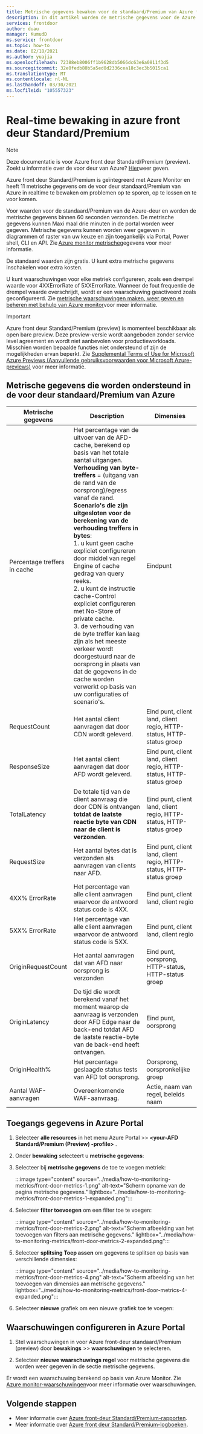 ```yaml
---
title: Metrische gegevens bewaken voor de standaard/Premium van Azure front deur
description: In dit artikel worden de metrische gegevens voor de Azure front-deur standaard/Premium-bewaking beschreven.
services: frontdoor
author: duau
manager: KumudD
ms.service: frontdoor
ms.topic: how-to
ms.date: 02/18/2021
ms.author: yuajia
ms.openlocfilehash: 72388eb8006ff1b9628db5066dc63e6a0811f3d5
ms.sourcegitcommit: 32e0fedb80b5a5ed0d2336cea18c3ec3b5015ca1
ms.translationtype: MT
ms.contentlocale: nl-NL
ms.lasthandoff: 03/30/2021
ms.locfileid: "105557323"
---
```

# <a name="real-time-monitoring-in-azure-front-door-standardpremium"></a>Real-time bewaking in azure front deur Standard/Premium

> [!Note]
> Deze documentatie is voor Azure front deur Standard/Premium (preview). Zoekt u informatie over de voor deur van Azure? [Hier](../front-door-overview.md)weer geven.

Azure front deur Standard/Premium is geïntegreerd met Azure Monitor en heeft 11 metrische gegevens om de voor deur standaard/Premium van Azure in realtime te bewaken om problemen op te sporen, op te lossen en te voor komen.  

Voor waarden voor de standaard/Premium van de Azure-deur en worden de metrische gegevens binnen 60 seconden verzonden. De metrische gegevens kunnen Maxi maal drie minuten in de portal worden weer gegeven. Metrische gegevens kunnen worden weer gegeven in diagrammen of raster van uw keuze en zijn toegankelijk via Portal, Power shell, CLI en API. Zie [Azure monitor metrische](../../azure-monitor/essentials/data-platform-metrics.md)gegevens voor meer informatie.  

De standaard waarden zijn gratis. U kunt extra metrische gegevens inschakelen voor extra kosten. 

U kunt waarschuwingen voor elke metriek configureren, zoals een drempel waarde voor 4XXErrorRate of 5XXErrorRate. Wanneer de fout frequentie de drempel waarde overschrijdt, wordt er een waarschuwing geactiveerd zoals geconfigureerd. Zie [metrische waarschuwingen maken, weer geven en beheren met behulp van Azure monitor](../../azure-monitor/alerts/alerts-metric.md)voor meer informatie. 

> [!IMPORTANT]
> Azure front deur Standard/Premium (preview) is momenteel beschikbaar als open bare preview.
> Deze preview-versie wordt aangeboden zonder service level agreement en wordt niet aanbevolen voor productieworkloads. Misschien worden bepaalde functies niet ondersteund of zijn de mogelijkheden ervan beperkt.
> Zie [Supplemental Terms of Use for Microsoft Azure Previews (Aanvullende gebruiksvoorwaarden voor Microsoft Azure-previews)](https://azure.microsoft.com/support/legal/preview-supplemental-terms/) voor meer informatie.

## <a name="metrics-supported-in-azure-front-door-standardpremium"></a>Metrische gegevens die worden ondersteund in de voor deur standaard/Premium van Azure

| Metrische gegevens  | Description | Dimensies |
| ------------- | ------------- | ------------- |
| Percentage treffers in cache | Het percentage van de uitvoer van de AFD-cache, berekend op basis van het totale aantal uitgangen. </br> **Verhouding van byte-treffers** = (uitgang van de rand van de oorsprong)/egress vanaf de rand. </br> **Scenario's die zijn uitgesloten voor de berekening van de verhouding treffers in bytes**:</br> 1. u kunt geen cache expliciet configureren door middel van regel Engine of cache gedrag van query reeks. </br> 2. u kunt de instructie cache-Control expliciet configureren met No-Store of private cache. </br>3. de verhouding van de byte treffer kan laag zijn als het meeste verkeer wordt doorgestuurd naar de oorsprong in plaats van dat de gegevens in de cache worden verwerkt op basis van uw configuraties of scenario's. | Eindpunt |
| RequestCount | Het aantal client aanvragen dat door CDN wordt geleverd. | Eind punt, client land, client regio, HTTP-status, HTTP-status groep |
| ResponseSize | Het aantal client aanvragen dat door AFD wordt geleverd. |Eind punt, client land, client regio, HTTP-status, HTTP-status groep |
| TotalLatency | De totale tijd van de client aanvraag die door CDN is ontvangen **totdat de laatste reactie byte van CDN naar de client is verzonden**. |Eind punt, client land, client regio, HTTP-status, HTTP-status groep |
| RequestSize | Het aantal bytes dat is verzonden als aanvragen van clients naar AFD. | Eind punt, client land, client regio, HTTP-status, HTTP-status groep |
| 4XX% ErrorRate | Het percentage van alle client aanvragen waarvoor de antwoord status code is 4XX. | Eind punt, client land, client regio |
| 5XX% ErrorRate | Het percentage van alle client aanvragen waarvoor de antwoord status code is 5XX. | Eind punt, client land, client regio |
| OriginRequestCount  | Het aantal aanvragen dat van AFD naar oorsprong is verzonden | Eind punt, oorsprong, HTTP-status, HTTP-status groep |
| OriginLatency | De tijd die wordt berekend vanaf het moment waarop de aanvraag is verzonden door AFD Edge naar de back-end totdat AFD de laatste reactie-byte van de back-end heeft ontvangen. | Eind punt, oorsprong |
| OriginHealth% | Het percentage geslaagde status tests van AFD tot oorsprong.| Oorsprong, oorspronkelijke groep |
| Aantal WAF-aanvragen | Overeenkomende WAF-aanvraag. | Actie, naam van regel, beleids naam |

## <a name="access-metrics-in-azure-portal"></a>Toegangs gegevens in Azure Portal

1. Selecteer **alle resources** in het menu Azure Portal  >>  **\<your-AFD Standard/Premium (Preview) -profile>** .

2. Onder **bewaking** selecteert u **metrische gegevens**:

3. Selecteer bij **metrische gegevens** de toe te voegen metriek:

   :::image type="content" source="../media/how-to-monitoring-metrics/front-door-metrics-1.png" alt-text="Scherm opname van de pagina metrische gegevens." lightbox="../media/how-to-monitoring-metrics/front-door-metrics-1-expanded.png":::

4. Selecteer **filter toevoegen** om een filter toe te voegen:

    :::image type="content" source="../media/how-to-monitoring-metrics/front-door-metrics-2.png" alt-text="Scherm afbeelding van het toevoegen van filters aan metrische gegevens." lightbox="../media/how-to-monitoring-metrics/front-door-metrics-2-expanded.png":::
    
5. Selecteer **splitsing Toep assen** om gegevens te splitsen op basis van verschillende dimensies:

   :::image type="content" source="../media/how-to-monitoring-metrics/front-door-metrics-4.png" alt-text="Scherm afbeelding van het toevoegen van dimensies aan metrische gegevens." lightbox="../media/how-to-monitoring-metrics/front-door-metrics-4-expanded.png":::

6. Selecteer **nieuwe** grafiek om een nieuwe grafiek toe te voegen:

## <a name="configure-alerts-in-azure-portal"></a>Waarschuwingen configureren in Azure Portal

1. Stel waarschuwingen in voor Azure front-deur standaard/Premium (preview) door **bewakings**  >>  **waarschuwingen** te selecteren.

1. Selecteer **nieuwe waarschuwings regel** voor metrische gegevens die worden weer gegeven in de sectie metrische gegevens.

Er wordt een waarschuwing berekend op basis van Azure Monitor. Zie [Azure monitor-waarschuwingen](../../azure-monitor/alerts/alerts-overview.md)voor meer informatie over waarschuwingen.

## <a name="next-steps"></a>Volgende stappen

- Meer informatie over [Azure front-deur Standard/Premium-rapporten](how-to-reports.md).
- Meer informatie over [Azure front deur Standard/Premium-logboeken](how-to-logs.md).